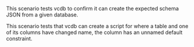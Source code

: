 This scenario tests vcdb to confirm it can create the expected schema JSON from a given database.

This scenario tests that vcdb can create a script for where a table and one of its columns have changed name, the column has an unnamed default constraint.